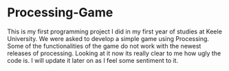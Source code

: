 # Processing-Game

This is my first programming project I did in my first year of studies at Keele University. 
We were asked to develop a simple game using Processing. 
Some of the functionalities of the game do not work with the newest releases of processing. 
Looking at it now its really clear to me how ugly the code is. I will update it later on as I feel some sentiment to it. 
